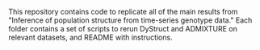 This repository contains code to replicate all of the main results from
"Inference of population structure from time-series genotype data." Each
folder contains a set of scripts to rerun DyStruct and ADMIXTURE on
relevant datasets, and README with instructions.
